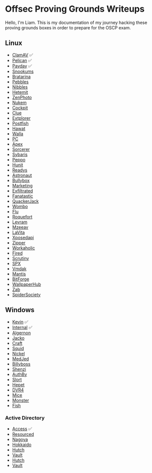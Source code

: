 # Offsec Proving Grounds Writeups

Hello, I'm Liam. This is my documentation of my journey hacking these proving grounds boxes in order to prepare for the OSCP exam.

## Linux
- [ClamAV](/pdfs/ClamAV.pdf) ✅
- [Pelican](/pdfs/Pelican.pdf) ✅
- [Payday](/pdfs/Payday.pdf) ✅
- [Snookums](/pdfs/Snookums.pdf)
- [Bratarina](/pdfs/Bratarina.pdf)
- [Pebbles](/pdfs/Pebbles.pdf)
- [Nibbles](/pdfs/Nibbles.pdf)
- [Hetemit](/pdfs/Hetemit.pdf)
- [ZenPhoto](/pdfs/ZenPhoto.pdf)
- [Nukem](/pdfs/Nukem.pdf)
- [Cockpit](/pdfs/Cockpit.pdf)
- [Clue](/pdfs/Clue.pdf)
- [Extplorer](/pdfs/Extplorer.pdf)
- [Postfish](/pdfs/Postfish.pdf)
- [Hawat](/pdfs/Hawat.pdf)
- [Walla](/pdfs/Walla.pdf)
- [PC](/pdfs/PC.pdf)
- [Apex](/pdfs/Apex.pdf)
- [Sorcerer](/pdfs/.pdf)
- [Sybaris](/pdfs/Sybaris.pdf)
- [Peppo](/pdfs/Peppo.pdf)
- [Hunit](/pdfs/Hunit.pdf)
- [Readys](/pdfs/Readys.pdf)
- [Astronaut](/pdfs/Astronaut.pdf)
- [Bullybox](/pdfs/Bullybox.pdf)
- [Marketing](/pdfs/Marketing.pdf)
- [Exfiltrated](/pdfs/Exfiltrated.pdf)
- [Fanatastic](/pdfs/Fanatastic.pdf)
- [QuackerJack](/pdfs/QuackerJack.pdf)
- [Wombo](/pdfs/Wombo.pdf)
- [Flu](/pdfs/Flu.pdf)
- [Roquefort](/pdfs/Roquefort.pdf)
- [Levram](/pdfs/Levram.pdf)
- [Mzeeav](/pdfs/Mzeeav.pdf)
- [LaVita](/pdfs/LaVita.pdf)
- [Xposedapi](/pdfs/Xposedapi.pdf)
- [Zipper](/pdfs/Zipper.pdf)
- [Workaholic](/pdfs/Workaholic.pdf)
- [Fired](/pdfs/Fired.pdf)
- [Scrutiny](/pdfs/Scrutiny.pdf)
- [SPX](/pdfs/SPX.pdf)
- [Vmdak](/pdfs/Vmdak.pdf)
- [Mantis](/pdfs/Mantis.pdf)
- [BitForge](/pdfs/BitForge.pdf)
- [WallpaperHub](/pdfs/WallpaperHub.pdf)
- [Zab](/pdfs/Zab.pdf)
- [SpiderSociety](/pdfs/SpiderSociety.pdf)
## Windows
- [Kevin](/pdfs/Kevin.pdf) ✅
- [Internal](/pdfs/Internal.pdf) ✅
- [Algernon](/pdfs/Algernon.pdf)
- [Jacko](/pdfs/Jacko.pdf)
- [Craft](/pdfs/Craft.pdf)
- [Squid](/pdfs/Squid.pdf)
- [Nickel](/pdfs/Nickel.pdf)
- [MedJed](/pdfs/MedJed.pdf)
- [Billyboss](/pdfs/Billyboss.pdf)
- [Shenzi](/pdfs/Shenzi.pdf)
- [AuthBy](/pdfs/AuthBy.pdf)
- [Slort](/pdfs/Slort.pdf)
- [Hepet](/pdfs/Hepet.pdf)
- [DVR4](/pdfs/DVR4.pdf)
- [Mice](/pdfs/Mice.pdf)
- [Monster](/pdfs/Monster.pdf)
- [Fish](/pdfs/Fish.pdf)
### Active Directory
- [Access](/pdfs/Access.pdf) ✅
- [Resourced](/pdfs/Resourced.pdf)
- [Nagoya](/pdfs/Nagoya.pdf)
- [Hokkaido](/pdfs/Hokkaido.pdf)
- [Hutch](/pdfs/Hutch.pdf)
- [Vault](/pdfs/Vault.pdf)
- [Hutch](/pdfs/Hutch.pdf)
- [Vault](/pdfs/Vault.pdf)
